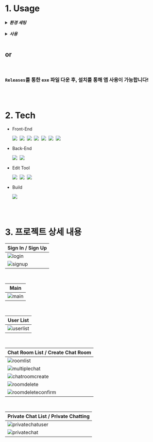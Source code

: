 # 1. Usage

<details>

<summary><i><b>환경 세팅</b></i></summary>

<br>

```
# 최신 버전으로 업데이트

npm install -g npm
# npm 버전 : 9.3.1 (Latest Release)
```

  <br>

```
# Node.js LTS 버전 설치 링크

https://nodejs.org/dist/v18.13.0/node-v18.13.0-x64.msi
# Node.js 버전 : v18.13.0 (LTS)
```

  <br>

```
# Dependencies 설치

# 순서에 맞춰서 진행

# 1. Clone한 프로젝트의 폴더로 이동
$ cd firebase_chat_site

# 2. npm을 통한 패키지 설치
$ npm install # or npm i
```

</details>

<br>

<details>

<summary><i><b>사용</b></i></summary>
  
<br>

```
# 3. 서버 실행 (http://localhost:8888)
$ npm start # or npm run dev
```

</details>

<br>

## <b>or</b>

  <br>

### `Releases`를 통한 `exe` 파일 다운 후, 설치를 통해 앱 사용이 가능합니다!

<br><br>

# 2. Tech

- Front-End
  <br>

  <img src="https://img.shields.io/badge/HTML5-E34F26?style=for-the-badge&logo=HTML5&logoColor=white">&nbsp;
  <img src="https://img.shields.io/badge/CSS3-1572B6?style=for-the-badge&logo=CSS3&logoColor=white">&nbsp;
  <img src="https://img.shields.io/badge/JavaScript-F7DF1E?style=for-the-badge&logo=JavaScript&logoColor=424242">&nbsp;
  <img src="https://img.shields.io/badge/React-61DAFB?style=for-the-badge&logo=React&logoColor=black">&nbsp;
  <img src="https://img.shields.io/badge/TypeScript-3178C6?style=for-the-badge&logo=TypeScript&logoColor=white">&nbsp;
  <img src="https://img.shields.io/badge/Electron-47848F?style=for-the-badge&logo=Electron&logoColor=white">&nbsp;
  <img src="https://img.shields.io/badge/Next.js-000000?style=for-the-badge&logo=Next.js&logoColor=white">

- Back-End
  <br>

  <img src="https://img.shields.io/badge/Firebase-FFCA28?style=for-the-badge&logo=Firebase&logoColor=black">&nbsp;
  <img src="https://img.shields.io/badge/Node.js-339933?style=for-the-badge&logo=Node.js&logoColor=white">

- Edit Tool
  <br>

  <img src="https://img.shields.io/badge/Visual Studio Code-007ACC?style=for-the-badge&logo=Visual Studio Code&logoColor=white">&nbsp;
  <img src="https://img.shields.io/badge/Git-F05032?style=for-the-badge&logo=Git&logoColor=white">&nbsp;
  <img src="https://img.shields.io/badge/GitHub-181717?style=for-the-badge&logo=GitHub&logoColor=white">

- Build
  <br>

  <img src="https://img.shields.io/badge/electron builder-47848F?style=for-the-badge&logo=Electron&logoColor=white">

<br><br>

# 3. 프로젝트 상세 내용

<div align='center'>
  
  |Sign In / Sign Up|
  |---|
  |![login](https://user-images.githubusercontent.com/104360734/213926979-5da42e97-917c-4e5d-9598-17665d0c68bc.PNG)|
  |![signup](https://user-images.githubusercontent.com/104360734/213926994-ff5e954d-cacc-4d23-be5b-e38a3c2af9ca.PNG)|
  <br>
  
  |Main|
  |---|
  |![main](https://user-images.githubusercontent.com/104360734/213927014-003a9747-f280-4541-943b-b611d2486f96.PNG)|
  <br>
  
  |User List|
  |---|
  |![userlist](https://user-images.githubusercontent.com/104360734/213927025-6cee5afc-dfe3-4b66-a5ef-37e15706da5a.PNG)|
  <br>
  
  |Chat Room List / Create Chat Room|
  |---|
  |![roomlist](https://user-images.githubusercontent.com/104360734/213927040-a4e1f099-af0b-4885-8663-d9cda57d2cef.PNG)|
  |![multiplechat](https://user-images.githubusercontent.com/104360734/213927056-7c8c649f-7bd4-46f5-b574-97a9fb1914a0.PNG)|
  |![chatroomcreate](https://user-images.githubusercontent.com/104360734/213927071-57f5052b-13f9-482f-88c9-b7547ab47793.PNG)|
  |![roomdelete](https://user-images.githubusercontent.com/104360734/213927074-60f1038e-67c2-4083-afb9-4b5300baf072.PNG)|
  |![roomdeleteconfirm](https://user-images.githubusercontent.com/104360734/213927076-62abac54-22dc-4993-bc91-dff18f5bfb66.PNG)|
  <br>
  
  |Private Chat List / Private Chatting|
  |---|
  |![privatechatuser](https://user-images.githubusercontent.com/104360734/213927113-0e2cdd4d-b7f2-409c-8cb9-1f72baf17f12.PNG)|
  |![privatechat](https://user-images.githubusercontent.com/104360734/213927108-2e162e0a-ece4-4590-b15f-c8ca348dc203.PNG)|

</div>
